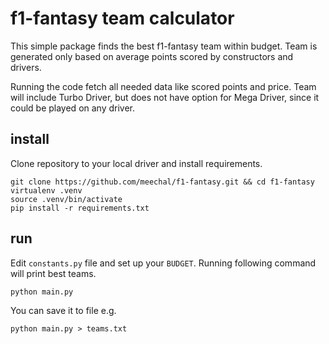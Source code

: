 # f1-fantasy team calculator
This simple package finds the best f1-fantasy team within budget.
Team is generated only based on average points scored by constructors and drivers.

Running the code fetch all needed data like scored points and price.
Team will include Turbo Driver, but does not have option for Mega Driver, since it could be played on any driver.

## install
Clone repository to your local driver and install requirements.
```commandline
git clone https://github.com/meechal/f1-fantasy.git && cd f1-fantasy
virtualenv .venv
source .venv/bin/activate
pip install -r requirements.txt
```
## run
Edit `constants.py` file and set up your `BUDGET`.
Running following command will print best teams.
```commandline
python main.py
```
You can save it to file e.g.
```commandline
python main.py > teams.txt
```